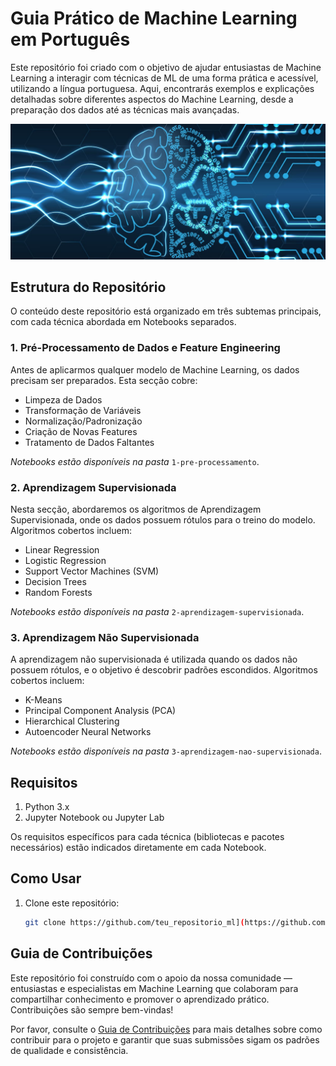 # Guia Prático de Machine Learning em Português

Este repositório foi criado com o objetivo de ajudar entusiastas de Machine Learning a interagir com técnicas de ML de uma forma prática e acessível, utilizando a língua portuguesa. Aqui, encontrarás exemplos e explicações detalhadas sobre diferentes aspectos do Machine Learning, desde a preparação dos dados até as técnicas mais avançadas.

![Deep Learning vs Machine Learning](./images/machine-learning.jpg)


## Estrutura do Repositório

O conteúdo deste repositório está organizado em três subtemas principais, com cada técnica abordada em Notebooks separados.

### 1. **Pré-Processamento de Dados e Feature Engineering**
Antes de aplicarmos qualquer modelo de Machine Learning, os dados precisam ser preparados. Esta secção cobre:
- Limpeza de Dados
- Transformação de Variáveis
- Normalização/Padronização
- Criação de Novas Features
- Tratamento de Dados Faltantes

_Notebooks estão disponíveis na pasta_ `1-pre-processamento`.

### 2. **Aprendizagem Supervisionada**
Nesta secção, abordaremos os algoritmos de Aprendizagem Supervisionada, onde os dados possuem rótulos para o treino do modelo. Algoritmos cobertos incluem:
- Linear Regression
- Logistic Regression
- Support Vector Machines (SVM)
- Decision Trees
- Random Forests

_Notebooks estão disponíveis na pasta_ `2-aprendizagem-supervisionada`.

### 3. **Aprendizagem Não Supervisionada**
A aprendizagem não supervisionada é utilizada quando os dados não possuem rótulos, e o objetivo é descobrir padrões escondidos. Algoritmos cobertos incluem:
- K-Means
- Principal Component Analysis (PCA)
- Hierarchical Clustering
- Autoencoder Neural Networks

_Notebooks estão disponíveis na pasta_ `3-aprendizagem-nao-supervisionada`.

## Requisitos

1. Python 3.x
2. Jupyter Notebook ou Jupyter Lab

Os requisitos específicos para cada técnica (bibliotecas e pacotes necessários) estão indicados diretamente em cada Notebook.

## Como Usar

1. Clone este repositório: 
   ```bash
   git clone https://github.com/teu_repositorio_ml](https://github.com/SluzzleDude/guia-pratico-machine-learning.git

## Guia de Contribuições

Este repositório foi construído com o apoio da nossa comunidade — entusiastas e especialistas em Machine Learning que colaboram para compartilhar conhecimento e promover o aprendizado prático. Contribuições são sempre bem-vindas!

Por favor, consulte o [Guia de Contribuições](https://github.com/SluzzleDude/guia-pratico-machine-learning/blob/3069e4123a3c49ffd546570328b42925dab30101/Guia-de-Contribui%C3%A7%C3%B5es.md) para mais detalhes sobre como contribuir para o projeto e garantir que suas submissões sigam os padrões de qualidade e consistência.

